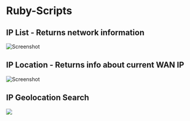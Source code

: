 # Ruby-Scripts

## IP List - Returns network information
![Screenshot](http://i.imgur.com/TNVpLNr.png)

## IP Location - Returns info about current WAN IP
![Screenshot](http://i.imgur.com/C7YdZaF.png)

## IP Geolocation Search
![](https://media.giphy.com/media/l1BgSVMNupjCWKXqo/giphy.gif)